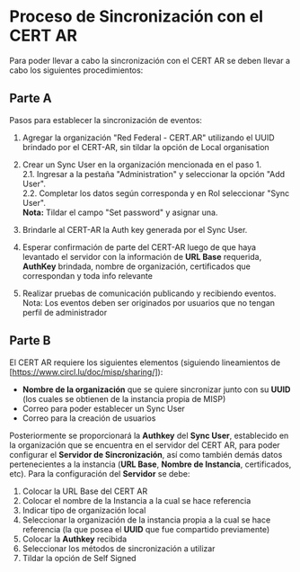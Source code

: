 # Proceso de Sincronización con el CERT AR

Para poder llevar a cabo la sincronización con el CERT AR se deben llevar a cabo los siguientes procedimientos:

## Parte A

Pasos para establecer la sincronización de eventos:

1. Agregar la organización "Red Federal - CERT.AR" utilizando el UUID brindado por el CERT-AR, sin tildar la opción de Local organisation

2. Crear un Sync User en la organización mencionada en el paso 1.  
	2.1. Ingresar a la pestaña "Administration" y seleccionar la opción "Add User".  
	2.2. Completar los datos según corresponda y en Rol seleccionar "Sync User".  
	**Nota:** Tildar el campo "Set password" y asignar una.   

3. Brindarle al CERT-AR la Auth key generada por el Sync User.

4. Esperar confirmación de parte del CERT-AR luego de que haya levantado el servidor con la información de **URL Base** requerida, **AuthKey** brindada, nombre de organización, certificados que correspondan y toda info relevante

5. Realizar pruebas de comunicación publicando y recibiendo eventos.
Nota: Los eventos deben ser originados por usuarios que no tengan perfil de administrador

## Parte B

El CERT AR requiere los siguientes elementos (siguiendo lineamientos de [https://www.circl.lu/doc/misp/sharing/]):

  - **Nombre de la organización** que se quiere sincronizar junto con su **UUID** (los cuales se obtienen de la instancia propia de MISP)
  - Correo para poder establecer un Sync User
  - Correo para la creación de usuarios

Posteriormente se proporcionará la **Authkey** del **Sync User**, establecido en la organización que se encuentra en el servidor del CERT AR, para poder configurar el **Servidor de Sincronización**, así como también demás datos pertenecientes a la instancia (**URL Base**, **Nombre de Instancia**, certificados, etc).
Para la configuración del **Servidor** se debe: 
1. Colocar la URL Base del CERT AR
2. Colocar el nombre de la Instancia a la cual se hace referencia
3. Indicar tipo de organización local
4. Seleccionar la organización de la instancia propia a la cual se hace referencia (la que posea el **UUID** que fue compartido previamente)
5. Colocar la **Authkey** recibida
6. Seleccionar los métodos de sincronización a utilizar
7. Tildar la opción de Self Signed


